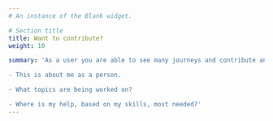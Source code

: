 ```yaml
---
# An instance of the Blank widget.

# Section title
title: Want to contribute?
weight: 10

summary: 'As a user you are able to see many journeys and contribute and connect into multiple journeys.  

- This is about me as a person.  

- What topics are being worked on?  

- Where is my help, based on my skills, most needed?'  
---
```


